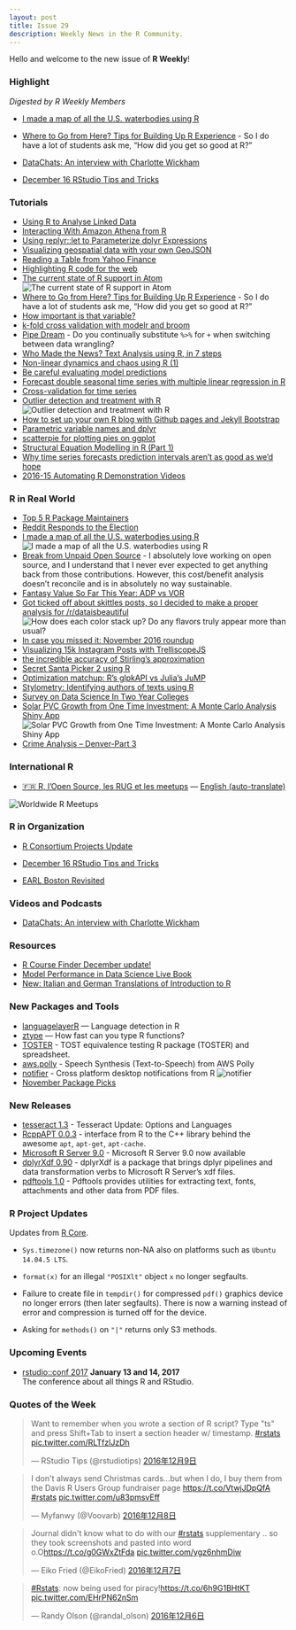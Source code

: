 ```yaml
---
layout: post
title: Issue 29
description: Weekly News in the R Community.
---
```


Hello and welcome to the new issue of **R Weekly**!

### Highlight

*Digested by R Weekly Members*

+ [I made a map of all the U.S. waterbodies using R](https://www.reddit.com/r/dataisbeautiful/comments/5h00k7/i_made_a_map_of_all_the_us_waterbodies_using_r_oc/?sort=old)

+ [Where to Go from Here? Tips for Building Up R Experience](https://ntguardian.wordpress.com/2016/12/08/where-to-go-from-here-tips-r-experience/) - So I do have a lot of students ask me, “How did you get so good at R?”

+ [DataChats: An interview with Charlotte Wickham](https://www.datacamp.com/community/blog/datachats-an-interview-with-charlotte-wickham)

+ [December 16 RStudio Tips and Tricks](https://www.rstudio.com/rviews/2016/12/09/december-16-rstudio-tips-and-tricks/)

### Tutorials

+ [Using R to Analyse Linked Data](https://medium.swirrl.com/using-r-to-analyse-linked-data-7225eefe2eb8#.p2xkhpn9n)
+ [Interacting With Amazon Athena from R](https://rud.is/b/2016/12/05/interacting-with-amazon-athena-from-r/)
+ [Using replyr::let to Parameterize dplyr Expressions](http://www.win-vector.com/blog/2016/12/using-replyrlet-to-parameterize-dplyr-expressions/)
+ [Visualizing geospatial data with your own GeoJSON](https://blog.exploratory.io/visualizing-geospatial-data-with-your-own-geojson-f96dde0f6296#.mxbk1gnix)
+ [Reading a Table from Yahoo Finance](http://www.copula.de/2016/12/reading-table-from-yahoo-finance.html)
+ [Highlighting R code for the web](http://hagutierrezro.blogspot.com/2016/12/highlighting-r-code-for-web.html)
+ [The current state of R support in Atom](https://haroldpimentel.wordpress.com/2016/11/28/the-current-state-of-r-support-in-atom/)
![The current state of R support in Atom](https://haroldpimentel.files.wordpress.com/2016/11/autocomplete-r.png)
+ [Where to Go from Here? Tips for Building Up R Experience](https://ntguardian.wordpress.com/2016/12/08/where-to-go-from-here-tips-r-experience/) - So I do have a lot of students ask me, “How did you get so good at R?”
+ [How important is that variable?](http://hagutierrezro.blogspot.com/2016/12/how-important-is-that-variable.html)
+ [k-fold cross validation with modelr and broom](http://drsimonj.svbtle.com/k-fold-cross-validation-with-modelr-and-broom)
+ [Pipe Dream](https://dariustg.github.io/2016/12/pipe-dream.html) - Do you continually substitute `%>%` for `+` when switching between data wrangling?
+ [Who Made the News? Text Analysis using R, in 7 steps](http://www.datasciencecentral.com/profiles/blog/show?id=6448529%3ABlogPost%3A491713&commentId=6448529%3AComment%3A495110&xg_source=activity)
+ [Non-linear dynamics and chaos using R (1)](http://a-blog-from-sydney.blogspot.com/2016/12/non-linear-dynamics-and-chaos-using-r-1.html)
+ [Be careful evaluating model predictions](http://www.win-vector.com/blog/2016/12/be-careful-evaluating-model-predictions/)
+ [Forecast double seasonal time series with multiple linear regression in R](http://petolau.github.io/Forecast-double-seasonal-time-series-with-multiple-linear-regression-in-R/)
+ [Cross-validation for time series](http://robjhyndman.com/hyndsight/tscv/)
+ [Outlier detection and treatment with R](http://datascienceplus.com/outlier-detection-and-treatment-with-r/)
![Outlier detection and treatment with R](https://i2.wp.com/datascienceplus.com/wp-content/uploads/2016/12/cooks_distance_plot.png)
+ [How to set up your own R blog with Github pages and Jekyll Bootstrap](https://shiring.github.io/blogging/2016/12/04/diy_your_own_blog)
+ [Parametric variable names and dplyr](http://www.win-vector.com/blog/2016/12/parametric-variable-names-and-dplyr/)
+ [scatterpie for plotting pies on ggplot](https://guangchuangyu.github.io/2016/12/scatterpie-for-plotting-pies-on-ggplot)
+ [Structural Equation Modelling in R (Part 1)](http://pachamaltese.github.io/sem_r_part_1.html)
+ [Why time series forecasts prediction intervals aren’t as good as we’d hope](http://ellisp.github.io/blog/2016/12/07/arima-prediction-intervals)
+ [2016-15  Automating R Demonstration Videos](http://stattech.wordpress.fos.auckland.ac.nz/2016-15-automating-r-demonstration-videos/)

### R in Real World

+ [Top 5 R Package Maintainers](https://www.datacamp.com/community/blog/top-5-r-package-maintainers)
+ [Reddit Responds to the Election](http://juliasilge.com/blog/Reddit-Responds/)
+ [I made a map of all the U.S. waterbodies using R](https://www.reddit.com/r/dataisbeautiful/comments/5h00k7/i_made_a_map_of_all_the_us_waterbodies_using_r_oc/?sort=old)
![I made a map of all the U.S. waterbodies using R](https://i.redditmedia.com/MTW5mF73dAxgSF0BBgtwnTbJ6hYMckQJK1HmyinFwBA.jpg?w=1024&s=63fb55eac9c55916742516bfaf1b2c18)
+ [Break from Unpaid Open Source](http://www.buildingwidgets.com/blog/2016/12/9/bhkisodyhvttcub1mvz10fc5ow2no2) - I absolutely love working on open source, and I understand that I never ever expected to get anything back from those contributions. However, this cost/benefit analysis doesn’t reconcile and is in absolutely no way sustainable.
+ [Fantasy Value So Far This Year: ADP vs VOR](http://jessepiburn.com/2016/12/fantasy-value-so-far-this-year-adp-vs-vor/)
+ [Got ticked off about skittles posts, so I decided to make a proper analysis for /r/dataisbeautiful](https://imgur.com/gallery/uy3MN)
![How does each color stack up? Do any flavors truly appear more than usual?](https://cdn.rawgit.com/zonination/skittles/701f9a2b0b7d0fbd0e08bd5fa4afb0818c3832bf/skit4.png)
+ [In case you missed it: November 2016 roundup](http://blog.revolutionanalytics.com/2016/12/in-case-you-missed-it-november-2016-roundup.html)
+ [Visualizing 15k Instagram Posts with TrelliscopeJS](http://ryanhafen.com/blog/insta-trelliscopejs)
+ [the incredible accuracy of Stirling’s approximation](https://xianblog.wordpress.com/2016/12/07/the-incredible-accuracy-of-stirlings-approximation/)
+ [Secret Santa Picker 2 using R](https://thepracticalr.wordpress.com/2016/12/07/secret-santa-picker-2-using-r/)
+ [Optimization matchup: R’s glpkAPI vs Julia’s JuMP](http://rsnippets.blogspot.com/2016/12/optimization-matchup-rs-glpkapi-vs.html)
+ [Stylometry: Identifying authors of texts using R](http://blog.revolutionanalytics.com/2016/12/stylometry.html)
+ [Survey on Data Science In Two Year Colleges](https://rud.is/b/2016/12/06/survey-on-data-science-in-two-year-colleges/)
+ [Solar PVC Growth from One Time Investment:  A Monte Carlo Analysis Shiny App](http://adventuresindata.blogspot.com/2016/12/solar-pvc-growth-from-one-time.html)
![Solar PVC Growth from One Time Investment:  A Monte Carlo Analysis Shiny App](https://2.bp.blogspot.com/-Xwt3k8QUZbs/WERvswamI4I/AAAAAAAAA30/bNg4HH9lp1w0u8OBwueyZfO1jCUP21-igCLcB/s640/SolarMC.PNG)
+ [Crime Analysis – Denver-Part 3](https://stoltzmaniac.com/crime-analysis-denver-part-3/)

### International R

+ [:fr: R, l’Open Source, les RUG et les meetups](http://www.thinkr.fr/r-open-source-rug-meetup/) — [English (auto-translate)](http://translate.google.com/translate?hl=&sl=fr&tl=en&u=http%3A%2F%2Fwww.thinkr.fr%2Fr-open-source-rug-meetup%2F&sandbox=1)

![Worldwide R Meetups](https://cdn.rawgit.com/rweekly/image/master/2016-12-12/meetups-r-world.jpeg)

### R in Organization

+ [R Consortium Projects Update](http://blog.revolutionanalytics.com/2016/12/r-consortium-projects-update.html)

+ [December 16 RStudio Tips and Tricks](https://www.rstudio.com/rviews/2016/12/09/december-16-rstudio-tips-and-tricks/)

+ [EARL Boston Revisited](http://www.mango-solutions.com/wp/2016/12/earl-boston-revisited/)


### Videos and Podcasts

+ [DataChats: An interview with Charlotte Wickham](https://www.datacamp.com/community/blog/datachats-an-interview-with-charlotte-wickham)

### Resources

+ [R Course Finder December update!](http://r-exercises.com/2016/12/03/r-course-finder-updated-again/)
+ [Model Performance in Data Science Live Book](http://blog.datascienceheroes.com/model-performance-in-data-science-live-book/)
+ [New: Italian and German Translations of Introduction to R](http://www.datacamp.com/community/blog/new-italian-and-german-translations-of-introduction-to-r)

### New Packages and Tools

+ [languagelayerR](https://github.com/ColinFay/languagelayerR)  — Language detection in R
+ [ztype](https://github.com/ThinkRstat/ztype)  — How fast can you type R functions?
+ [TOSTER](http://daniellakens.blogspot.com/2016/12/tost-equivalence-testing-r-package.html) - TOST equivalence testing R package (TOSTER) and spreadsheet.
+ [aws.polly](https://github.com/cloudyr/aws.polly) - Speech Synthesis (Text-to-Speech) from AWS Polly
+ [notifier](https://github.com/gaborcsardi/notifier) - Cross platform desktop notifications from R
![notifier](https://cdn.rawgit.com/gaborcsardi/notifier/effe6d2a1bb90fd47b78d31171d0dd8f64a19525/inst/macos.png)
+ [November Package Picks](https://www.rstudio.com/rviews/2016/12/07/november-package-picks/)


### New Releases

+ [tesseract 1.3](http://ropensci.org/blog/technotes/2016/12/08/tesseract-13) - Tesseract Update: Options and Languages
+ [RcppAPT 0.0.3](http://dirk.eddelbuettel.com/blog/2016/12/07#rcppapt_0.0.3) - interface from R to the C++ library behind the awesome `apt`, `apt-get`, `apt-cache`.
+ [Microsoft R Server 9.0](http://blog.revolutionanalytics.com/2016/12/microsoft-r-server-90-now-available.html) - Microsoft R Server 9.0 now available
+ [dplyrXdf 0.90](http://blog.revolutionanalytics.com/2016/12/dplyrxdf-090-now-available.html) - dplyrXdf is a package that brings dplyr pipelines and data transformation verbs to Microsoft R Server’s xdf files.
+ [pdftools 1.0](https://ropensci.org/blog/technotes/2016/12/09/pdftools-10) - Pdftools provides utilities for extracting text, fonts, attachments and other data from PDF files. 

### R Project Updates

Updates from [R Core](http://developer.r-project.org/blosxom.cgi/R-devel/NEWS).

+ `Sys.timezone()` now returns non-NA also on platforms such as `Ubuntu 14.04.5 LTS`.

+ `format(x)` for an illegal `"POSIXlt"` object `x` no longer segfaults.

+  Failure to create file in `tempdir()` for compressed `pdf()` graphics device no longer errors (then later segfaults). There is now a warning instead of error and compression is turned off for the device.

+ Asking for `methods()` on `"|"` returns only S3 methods.


### Upcoming Events

+ [rstudio::conf 2017](https://www.rstudio.com/conference/)  **January 13 and 14, 2017** <br>
The conference about all things R and RStudio.<br /> 


### Quotes of the Week

<blockquote class="twitter-tweet" data-lang="zh-cn"><p lang="en" dir="ltr">Want to remember when you wrote a section of R script? Type &quot;ts&quot; and press Shift+Tab to insert a section header w/ timestamp. <a href="https://twitter.com/hashtag/rstats?src=hash">#rstats</a> <a href="https://t.co/RLTfzlJzDh">pic.twitter.com/RLTfzlJzDh</a></p>&mdash; RStudio Tips (@rstudiotips) <a href="https://twitter.com/rstudiotips/status/807278080750284800">2016年12月9日</a></blockquote>

<blockquote class="twitter-tweet" data-lang="zh-cn"><p lang="en" dir="ltr">I don&#39;t always send Christmas cards...but when I do, I buy them from the Davis R Users Group fundraiser page <a href="https://t.co/VtwjJDpQfA">https://t.co/VtwjJDpQfA</a> <a href="https://twitter.com/hashtag/rstats?src=hash">#rstats</a> <a href="https://t.co/u83pmsvEff">pic.twitter.com/u83pmsvEff</a></p>&mdash; Myfanwy (@Voovarb) <a href="https://twitter.com/Voovarb/status/806722829177630720">2016年12月8日</a></blockquote>

<blockquote class="twitter-tweet" data-lang="zh-cn"><p lang="en" dir="ltr">Journal didn&#39;t know what to do with our <a href="https://twitter.com/hashtag/rstats?src=hash">#rstats</a> supplementary .. so they took screenshots and pasted into word o.O<a href="https://t.co/g0GWxZtFda">https://t.co/g0GWxZtFda</a> <a href="https://t.co/ygz6nhmDiw">pic.twitter.com/ygz6nhmDiw</a></p>&mdash; Eiko Fried (@EikoFried) <a href="https://twitter.com/EikoFried/status/806647708853346306">2016年12月7日</a></blockquote>

<blockquote class="twitter-tweet" data-lang="zh-cn"><p lang="en" dir="ltr"><a href="https://twitter.com/hashtag/Rstats?src=hash">#Rstats</a>: now being used for piracy!<a href="https://t.co/6h9G1BHtKT">https://t.co/6h9G1BHtKT</a> <a href="https://t.co/EHrPN62nSm">pic.twitter.com/EHrPN62nSm</a></p>&mdash; Randy Olson (@randal_olson) <a href="https://twitter.com/randal_olson/status/806171942659260416">2016年12月6日</a></blockquote>
